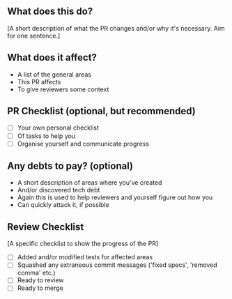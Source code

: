 ## What does this do?

[A short description of what the PR changes and/or why it's necessary. Aim for
one sentence.]

## What does it affect?

- A list of the general areas
- This PR affects
- To give reviewers some context

## PR Checklist (optional, but recommended)

- [ ] Your own personal checklist
- [ ] Of tasks to help you
- [ ] Organise yourself and communicate progress

## Any debts to pay? (optional)

- A short description of areas where you've created
- And/or discovered tech debt
- Again this is used to help reviewers and yourself figure out how you
- Can quickly attack it, if possible

## Review Checklist

[A specific checklist to show the progress of the PR]

- [ ] Added and/or modified tests for affected areas
- [ ] Squashed any extraneous commit messages ('fixed specs', 'removed comma'
      etc.)
- [ ] Ready to review
- [ ] Ready to merge
